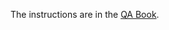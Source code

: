 The instructions are in the [QA Book](https://github.com/phetsims/QA/blob/main/doc/qa-book.md#screenshots).
